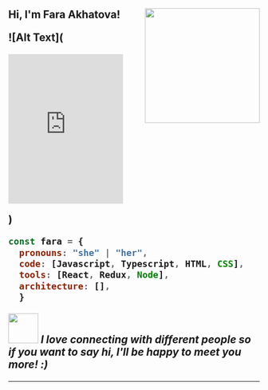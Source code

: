 <h2> Hi, I'm Fara Akhatova!
<img align='right' src="https://giphy.com/embed/cst5AXzPxRLyIwMNsV" width="230"/>




![Alt Text](<div style="width:100%;height:0;padding-bottom:50%;position:relative;"><iframe src="https://giphy.com/embed/cst5AXzPxRLyIwMNsV" width="230" height="300" style="position:absolute" frameBorder="0" class="giphy-embed" allowFullScreen></iframe></div><p><a href="https://giphy.com/gifs/KeepCoding-woman-in-tech-dev-developer-cst5AXzPxRLyIwMNsV">via GIPHY</a></p>)


<!-- ### <img src="https://media.giphy.com/media/VgCDAzcKvsR6OM0uWg/giphy.gif" width="50"> A little more about me...   -->


```javascript
const fara = {
  pronouns: "she" | "her",
  code: [Javascript, Typescript, HTML, CSS],
  tools: [React, Redux, Node],
  architecture: [],
  }
```

<img src="https://media.giphy.com/media/LnQjpWaON8nhr21vNW/giphy.gif" width="60"> <em><b>I love connecting with different people</b> so if you want to say <b>hi, I'll be happy to meet you more!</b> :)</em>

---
